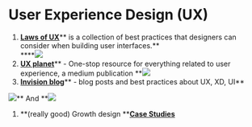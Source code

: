 # User Experience Design (UX)

1. [**Laws of UX**](https://lawsofux.com)** is a collection of best practices that designers can consider when building user interfaces.**\
   ****![](https://lh6.googleusercontent.com/w4eZWyJ7QwjjihGtYFRT3x98XLPmsoz7NDDilJLAQEgUMqImz6crTPqQUkkEAp6mmo-v28a_f_dsRaUEx5yKDsf8oH6Wat0s3jWkWFOaAlp6SlfEGYcKwLH3JtnsgaX3o037NuV6)
2. [**UX planet**](https://uxplanet.org)** - One-stop resource for everything related to user experience, a medium publication **![](https://lh3.googleusercontent.com/fwbgHcd5adh6QKydJDfTfZz83HCsexCsGqgDJ9toSqxSdiK0pfC6ACGIdEDCSaCaT8UtqddUQ8A139UxGz2QRJ0-NxdnG7zBrclz3RKvNlkn27HrmmZcENl3oRyoifPX8TnnIAlG)
3. [**Invision blog**](https://www.invisionapp.com/inside-design/)** - blog posts and best practices about UX, XD, UI**

![](https://lh5.googleusercontent.com/8405At2oPxM6idJthi64DEwQJQWmihJE9mleZ8BrxQ5lzNkupD8g5cIAikjMjHkfq_mZYv9zFPk\_9901noCzp_CpudHTE3AyoVwyLKBAJHTMHiw69i-egVv-isPzuXhbsvmeQ9Qz)**         And             **![](https://lh3.googleusercontent.com/GtlwM90rJ0br-DZst5pSJm7Nt6XjzS07mDkkAmNspPHBCj9aciUqTgp2\_rII3SriiNnHrCuuooosrW6tYxjMT6DjhpW2xoQ3ojCecFDVOm8Dj_JqTJWM0NZAYB1a7H_D-C8VbOzF)

1. **(really good) Growth design **[**Case Studies**](https://growth.design/case-studies/)
